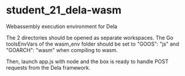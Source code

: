 # student_21_dela-wasm
Webassembly execution environment for Dela

The 2 directories should be opened as separate workspaces. The Go toolsEnvVars of the wasm_env folder should be set to "GOOS": "js" and "GOARCH": "wasm" when compiling to wasm.

Then, launch app.js with node and the box is ready to handle POST requests from the Dela framework.
